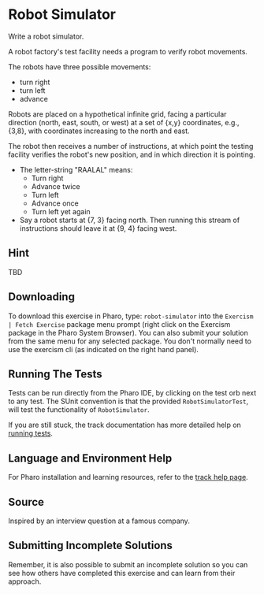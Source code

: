 # Robot Simulator

Write a robot simulator.

A robot factory's test facility needs a program to verify robot movements.

The robots have three possible movements:

- turn right
- turn left
- advance

Robots are placed on a hypothetical infinite grid, facing a particular
direction (north, east, south, or west) at a set of {x,y} coordinates,
e.g., {3,8}, with coordinates increasing to the north and east.

The robot then receives a number of instructions, at which point the
testing facility verifies the robot's new position, and in which
direction it is pointing.

- The letter-string "RAALAL" means:
  - Turn right
  - Advance twice
  - Turn left
  - Advance once
  - Turn left yet again
- Say a robot starts at {7, 3} facing north. Then running this stream
  of instructions should leave it at {9, 4} facing west.

## Hint

TBD


## Downloading

To download this exercise in Pharo, type: `robot-simulator` into the `Exercism | Fetch Exercise` package menu prompt (right click on the Exercism package in the Pharo System Browser). You can also submit your solution from the same menu for any selected package. You don't normally need to use the exercism cli (as indicated on the right hand panel).

## Running The Tests

Tests can be run directly from the Pharo IDE, by clicking on the test orb next to any test.
The SUnit convention is that the provided `RobotSimulatorTest`, will test the functionality of `RobotSimulator`.

If you are still stuck, the track documentation has more detailed help on [running tests](https://exercism.io/tracks/pharo/tests).

## Language and Environment Help

For Pharo installation and learning resources, refer to the [track help page](https://exercism.io/tracks/pharo/learning).


## Source

Inspired by an interview question at a famous company.


## Submitting Incomplete Solutions

Remember, it is also possible to submit an incomplete solution so you can see how others have completed this exercise and can learn from their approach.
